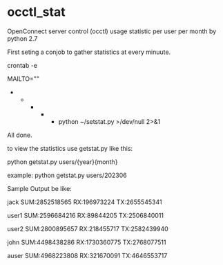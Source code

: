 # occtl_stat
OpenConnect server control (occtl) usage statistic per user per month by python 2.7

First seting a conjob to gather statistics at every minuute.

crontab -e

MAILTO=""
* * * * * python ~/setstat.py >/dev/null 2>&1

All done.

to view the statistics use getstat.py like this:

python getstat.py users/{year}{month}

example:
python getstat.py users/202306

Sample Output be like:

jack         SUM:2852518565          RX:196973224            TX:2655545341

user1        SUM:2596684216          RX:89844205             TX:2506840011

user2        SUM:2800895657          RX:218455717            TX:2582439940

john         SUM:4498438286          RX:1730360775           TX:2768077511

auser        SUM:4968223808          RX:321670091            TX:4646553717
